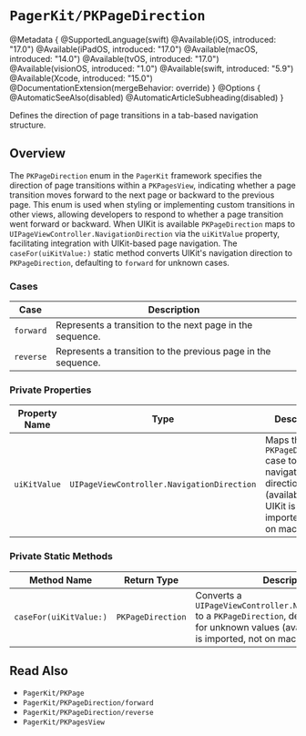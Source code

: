 # ``PagerKit/PKPageDirection``

@Metadata {
    @SupportedLanguage(swift)
    @Available(iOS, introduced: "17.0")
    @Available(iPadOS, introduced: "17.0")
    @Available(macOS, introduced: "14.0")
    @Available(tvOS, introduced: "17.0")
    @Available(visionOS, introduced: "1.0")
    @Available(swift, introduced: "5.9")
    @Available(Xcode, introduced: "15.0")
    @DocumentationExtension(mergeBehavior: override)
}
@Options {
    @AutomaticSeeAlso(disabled)
    @AutomaticArticleSubheading(disabled)
}

Defines the direction of page transitions in a tab-based navigation structure.

## Overview

The `PKPageDirection` enum in the `PagerKit` framework specifies the direction of page transitions within a ``PKPagesView``, indicating whether a page transition moves forward to the next page or backward to the previous page. This enum is used when styling or implementing custom transitions in other views, allowing developers to respond to whether a page transition went forward or backward. When UIKit is available `PKPageDirection` maps to `UIPageViewController.NavigationDirection` via the `uiKitValue` property, facilitating integration with UIKit-based page navigation. The `caseFor(uiKitValue:)` static method converts UIKit's navigation direction to `PKPageDirection`, defaulting to `forward` for unknown cases.

### Cases
| Case | Description |
|------|-------------|
| ``forward`` | Represents a transition to the next page in the sequence. |
| ``reverse`` | Represents a transition to the previous page in the sequence. |

### Private Properties
| Property Name | Type | Description |
|---------------|------|-------------|
| `uiKitValue` | `UIPageViewController.NavigationDirection` | Maps the `PKPageDirection` case to a UIKit navigation direction (available when UIKit is imported, not on macOS). |

### Private Static Methods
| Method Name | Return Type | Description |
|-------------|-------------|-------------|
| `caseFor(uiKitValue:)` | `PKPageDirection` | Converts a `UIPageViewController.NavigationDirection` to a `PKPageDirection`, defaulting to `forward` for unknown values (available when UIKit is imported, not on macOS). |

## Read Also
- ``PagerKit/PKPage``
- ``PagerKit/PKPageDirection/forward``
- ``PagerKit/PKPageDirection/reverse``
- ``PagerKit/PKPagesView``
